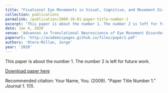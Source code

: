 ```yaml
---
title: "Fixational Eye Movements in Visual, Cognitive, and Movement Disorders"
collection: publications
permalink: /publication/2009-10-01-paper-title-number-1
excerpt: 'This paper is about the number 1. The number 2 is left for future work.'
date: Jan 4, 2020
venue: 'Advances in Translational Neuroscience of Eye Movement Disorders'
paperurl: 'http://academicpages.github.io/files/paper1.pdf'
authors: 'Otero-Millan, Jorge'
year: '2020'
---
```

This paper is about the number 1. The number 2 is left for future work.

[Download paper here](http://academicpages.github.io/files/paper1.pdf)

Recommended citation: Your Name, You. (2009). "Paper Title Number 1." <i>Journal 1</i>. 1(1).
